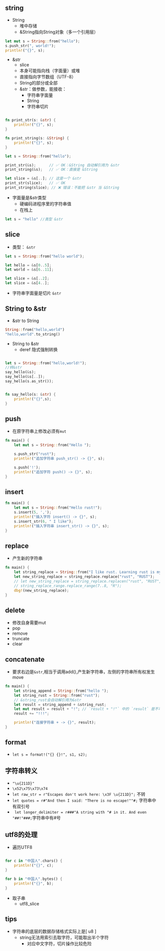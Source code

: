 
## string
+ String
    + 堆中存储 
    + &String指向String对象（多一个引用层）
```rust
let mut s = String::from("hello");
s.push_str(", world!");
println!("{}", s);
```

+ &str
    + slice
    + 本身可能指向栈（字面量）或堆
    + 直接指向字节数组（UTF-8）
    + String的部分或全部
    + &str：做参数，能接收：
        + 字符串字面量
        + String
        + 字符串切片
```rust

fn print_str(s: &str) {
    println!("{}", s);
}

fn print_string(s: &String) {
    println!("{}", s);
}

let s = String::from("hello");

print_str(&s);      // ✅ OK：&String 自动解引用为 &str
print_string(&s);   // ✅ OK：直接是 &String

let slice = &s[..]; // 这是一个 &str
print_str(slice);   // ✅ OK
print_string(slice); // ❌ 错误：不能把 &str 当 &String

```


+ 字面量是&str类型
    + 硬编码进程序里的字符串值
    + 在栈上
```rust
let s = "hello" //类型 &str
```

## slice
+ 类型： `&str`
```rust
let s = String::from("hello world");

let hello = &s[0..5];
let world = &s[6..11];

let slice = &s[..2];
let slice = &s[4..];
```

+ 字符串字面量是切片 `&str`

## String to &str
+ &str to String
```rust
String::from("hello,world")
"hello,world".to_string()
```

+ String to &str
    + deref 隐式强制转换
```rust

let s = String::from("hello,world!");
//转&str
say_hello(&s);
say_hello(&s[..]);
say_hello(s.as_str());


fn say_hello(s: &str) {
    println!("{}",s);
}
```

## push
+ 在原字符串上修改必须有`mut`
```rust
fn main() {
    let mut s = String::from("Hello ");

    s.push_str("rust");
    println!("追加字符串 push_str() -> {}", s);

    s.push('!');
    println!("追加字符 push() -> {}", s);
}
```

## insert
```rust
fn main() {
    let mut s = String::from("Hello rust!");
    s.insert(5, ',');
    println!("插入字符 insert() -> {}", s);
    s.insert_str(6, " I like");
    println!("插入字符串 insert_str() -> {}", s);
}
```

## replace
+ 产生新的字符串 
```rust
fn main() {
    let string_replace = String::from("I like rust. Learning rust is my favorite!");
    let new_string_replace = string_replace.replace("rust", "RUST");
    // let new_string_replace = string_replace.replacen("rust", "RUST",1);
    // string_replace_range.replace_range(7..8, "R");
    dbg!(new_string_replace);
}
```

## delete
+ 修改自身需要mut
+ pop
+ remove
+ truncate
+ clear

## concatenate
+ 要求右边是`&str`,相当于调用add(),产生新字符串，左侧的字符串所有权发生move
```rust
fn main() {
    let string_append = String::from("hello ");
    let string_rust = String::from("rust");
    // &string_rust会自动解引用为&str
    let result = string_append + &string_rust;
    let mut result = result + "!"; // `result + "!"` 中的 `result` 是不可变的
    result += "!!!";

    println!("连接字符串 + -> {}", result);
}
```

## format
+ `let s = format!("{} {}!", s1, s2);`

## 字符串转义
+ `"\u{211D}"`
+ `\x52\x75\x73\x74`
+ `let raw_str = r"Escapes don't work here: \x3F \u{211D}";` 不转
+ `let quotes = r#"And then I said: "There is no escape!""#;` 字符串中有双引号
+ ` let longer_delimiter = r###"A string with "# in it. And even "##!"###;`字符串中有#号

## utf8的处理
+ 遍历UTF8
```rust

for c in "中国人".chars() {
    println!("{}", c);
}

for b in "中国人".bytes() {
    println!("{}", b);
}


```

+ 取子串
    + utf8_slice

## tips
+ 字符串的底层的数据存储格式实际上是[ u8 ]
    + string无法用索引去取字符，可能取出半个字符
        + 对应中文字符，切片操作比较危险